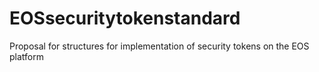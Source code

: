 # EOSsecuritytokenstandard
Proposal for structures for implementation of security tokens on the EOS platform
